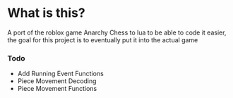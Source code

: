 # What is this?
A port of the roblox game Anarchy Chess to lua to be able to code it easier, the goal for this project is to eventually put it into the actual game

### Todo
- Add Running Event Functions
- Piece Movement Decoding
- Piece Movement Functions
